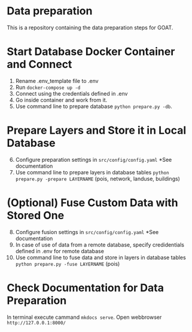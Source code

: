 # Data preparation
This is a repository containing the data preparation steps for GOAT. 


# Start Database Docker Container and Connect

1. Rename .env_template file to .env
2. Run `docker-compose up -d`
3. Connect using the credentials defined in .env
4. Go inside container and work from it.
5. Use command line to prepare database `python prepare.py -db`.

#  Prepare Layers and Store it in Local Database

6. Configure preparation settings in `src/config/config.yaml` *See documentation 
7. Use command line to prepare layers in database tables `python prepare.py -prepare LAYERNAME` (pois, network, landuse, buildings)

# (Optional) Fuse Custom Data with Stored One

8. Configure fusion settings in `src/config/config.yaml` *See documentation
9. In case of use of data from a remote database, specify credidentials defined in .env for remote database
10. Use command line to fuse data and store in layers in database tables `python prepare.py -fuse LAYERNAME` (pois)


# Check Documentation for Data Preparation

In terminal execute cammand `mkdocs serve`.
Open webbrowser `http://127.0.0.1:8000/` 

